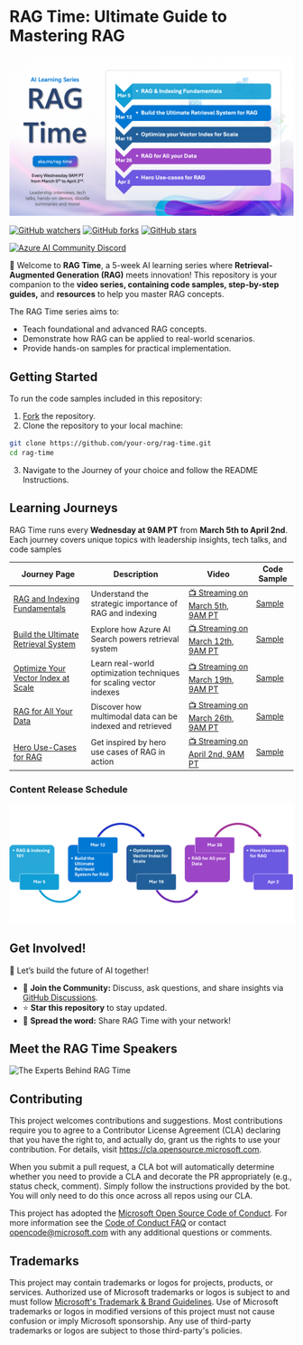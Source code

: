 # RAG Time: Ultimate Guide to Mastering RAG

![RAG Time Banner](./images/agenda-content.png)

[![GitHub watchers](https://img.shields.io/github/watchers/microsoft/rag-time.svg?style=social&label=Watch)](https://GitHub.com/microsoft/rag-time/watchers)
[![GitHub forks](https://img.shields.io/github/forks/microsoft/rag-time.svg?style=social&label=Fork)](https://github.com/microsoft/rag-time/fork)
[![GitHub stars](https://img.shields.io/github/stars/microsoft/rag-time?style=social&label=Star)](https://GitHub.com/microsoft/rag-time/stargazers)

[![Azure AI Community Discord](https://dcbadge.vercel.app/api/server/ByRwuEEgH4)](https://discord.gg/REmjGvvFpW)

🎉 Welcome to **RAG Time**, a 5-week AI learning series where **Retrieval-Augmented Generation (RAG)** meets innovation! This repository is your companion to the **video series, containing code samples, step-by-step guides,** and **resources** to help you master RAG concepts.

The RAG Time series aims to:

- Teach foundational and advanced RAG concepts.
- Demonstrate how RAG can be applied to real-world scenarios.
- Provide hands-on samples for practical implementation.


## Getting Started

To run the code samples included in this repository:

1. [Fork](https://github.com/microsoft/rag-time/fork) the repository.
2. Clone the repository to your local machine:

```bash
git clone https://github.com/your-org/rag-time.git
cd rag-time
```

3. Navigate to the Journey of your choice and follow the README Instructions. 

## Learning Journeys

RAG Time runs every **Wednesday at 9AM PT** from **March 5th to April 2nd**. Each journey covers unique topics with leadership insights, tech talks, and code samples

| **Journey Page**                                                                                                             | **Description**                                                     | **Video**                                 | **Code Sample**                                                                 |
|------------------------------------------------------------------------------------------------------------------------------|---------------------------------------------------------------------|-------------------------------------------|--------------------------------------------------------------------------------------------------------------------------------------------------|
| [RAG and Indexing Fundamentals](./Journey%201%20-%20RAG%20and%20Indexing%20Fundamentals/README.md)                           | Understand the strategic importance of RAG and indexing             | [📺 Streaming on March 5th, 9AM PT](https://aka.ms/rag-time/journey1) | [Sample](./Journey%201%20-%20RAG%20and%20Indexing%20Fundamentals/sample/1-RAG-Fundamentals.ipynb)                                                |
| [Build the Ultimate Retrieval System](./Journey%202%20-%20Build%20the%20Ultimate%20Retrieval%20System%20for%20RAG/README.md) | Explore how Azure AI Search powers retrieval system                 | [📺 Streaming on March 12th, 9AM PT](https://aka.ms/rag-time/journey2) | [Sample](./Journey%202%20-%20Build%20the%20Ultimate%20Retrieval%20System%20for%20RAG/sample/2-Build-The-Ultimate-Retrieval-System-For-RAG.ipynb) |
| [Optimize Your Vector Index at Scale](./Journey%203%20-%20Optimize%20your%20Vector%20Index%20for%20Scale/README.md)          | Learn real-world optimization techniques for scaling vector indexes | [📺 Streaming on March 19th, 9AM PT](https://aka.ms/rag-time/journey3) | [Sample](./Journey%203%20-%20Optimize%20your%20Vector%20Index%20for%20Scale/sample/3-Vector-Compression.ipynb)                                   |
| [RAG for All Your Data](./Journey%204%20-%20RAG%20for%20All%20your%20Data%20Multimodal%20and%20Beyond/README.md)             | Discover how multimodal data can be indexed and retrieved           | [📺 Streaming on March 26th, 9AM PT](https://aka.ms/rag-time/journey4) | [Sample](./Journey%204%20-%20RAG%20for%20All%20your%20Data%20Multimodal%20and%20Beyond/sample/README.md)                                         |
| [Hero Use-Cases for RAG](./Journey%205%20-%20Hero%20use%20cases%20for%20RAG/README.md)                                       | Get inspired by hero use cases of RAG in action                     | [📺 Streaming on April 2nd, 9AM PT](https://aka.ms/rag-time/journey5) | [Sample](./Journey%205%20-%20Hero%20use%20cases%20for%20RAG/sample/README.md)                                                                    |                      |

### Content Release Schedule

![journeys weekly](./images/journeys-weekly.png)



## Get Involved!

🚀 Let’s build the future of AI together!

- 💬 **Join the Community:** Discuss, ask questions, and share insights via [GitHub Discussions](https://github.com/microsoft/rag-time/discussions/12).
- ⭐ **Star this repository** to stay updated.
- 📢 **Spread the word:** Share RAG Time with your network!

## Meet the RAG Time Speakers

![The Experts Behind RAG Time](./images/speakers.png)

## Contributing

This project welcomes contributions and suggestions.  Most contributions require you to agree to a
Contributor License Agreement (CLA) declaring that you have the right to, and actually do, grant us
the rights to use your contribution. For details, visit https://cla.opensource.microsoft.com.

When you submit a pull request, a CLA bot will automatically determine whether you need to provide
a CLA and decorate the PR appropriately (e.g., status check, comment). Simply follow the instructions
provided by the bot. You will only need to do this once across all repos using our CLA.

This project has adopted the [Microsoft Open Source Code of Conduct](https://opensource.microsoft.com/codeofconduct/).
For more information see the [Code of Conduct FAQ](https://opensource.microsoft.com/codeofconduct/faq/) or
contact [opencode@microsoft.com](mailto:opencode@microsoft.com) with any additional questions or comments.

## Trademarks

This project may contain trademarks or logos for projects, products, or services. Authorized use of Microsoft 
trademarks or logos is subject to and must follow 
[Microsoft's Trademark & Brand Guidelines](https://www.microsoft.com/en-us/legal/intellectualproperty/trademarks/usage/general).
Use of Microsoft trademarks or logos in modified versions of this project must not cause confusion or imply Microsoft sponsorship.
Any use of third-party trademarks or logos are subject to those third-party's policies.
